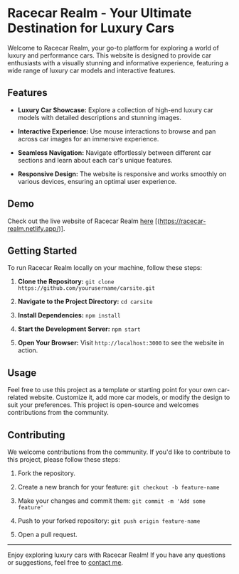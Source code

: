 # Racecar Realm - Your Ultimate Destination for Luxury Cars

Welcome to Racecar Realm, your go-to platform for exploring a world of luxury and performance cars. This website is designed to provide car enthusiasts with a visually stunning and informative experience, featuring a wide range of luxury car models and interactive features.


## Features

- **Luxury Car Showcase:** Explore a collection of high-end luxury car models with detailed descriptions and stunning images.

- **Interactive Experience:** Use mouse interactions to browse and pan across car images for an immersive experience.

- **Seamless Navigation:** Navigate effortlessly between different car sections and learn about each car's unique features.

- **Responsive Design:** The website is responsive and works smoothly on various devices, ensuring an optimal user experience.

## Demo

Check out the live website of Racecar Realm [here](#) [(https://racecar-realm.netlify.app/)].

## Getting Started

To run Racecar Realm locally on your machine, follow these steps:

1. **Clone the Repository:** `git clone https://github.com/yourusername/carsite.git`

2. **Navigate to the Project Directory:** `cd carsite`

3. **Install Dependencies:** `npm install`

4. **Start the Development Server:** `npm start`

5. **Open Your Browser:** Visit `http://localhost:3000` to see the website in action.

## Usage

Feel free to use this project as a template or starting point for your own car-related website. Customize it, add more car models, or modify the design to suit your preferences. This project is open-source and welcomes contributions from the community.

## Contributing

We welcome contributions from the community. If you'd like to contribute to this project, please follow these steps:

1. Fork the repository.

2. Create a new branch for your feature: `git checkout -b feature-name`

3. Make your changes and commit them: `git commit -m 'Add some feature'`

4. Push to your forked repository: `git push origin feature-name`

5. Open a pull request.


---

Enjoy exploring luxury cars with Racecar Realm! If you have any questions or suggestions, feel free to [contact me](brandontan410@gmail.com).
